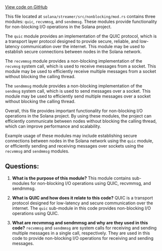 [View code on GitHub](https://github.com/solana-labs/solana/blob/master/streamer/src/nonblocking/mod.rs)

This file located at `solana/streamer/src/nonblocking/mod.rs` contains three modules: `quic`, `recvmmsg`, and `sendmmsg`. These modules provide functionality for non-blocking I/O operations in the Solana project.

The `quic` module provides an implementation of the QUIC protocol, which is a transport layer protocol designed to provide secure, reliable, and low-latency communication over the internet. This module may be used to establish secure connections between nodes in the Solana network.

The `recvmmsg` module provides a non-blocking implementation of the `recvmsg` system call, which is used to receive messages from a socket. This module may be used to efficiently receive multiple messages from a socket without blocking the calling thread.

The `sendmmsg` module provides a non-blocking implementation of the `sendmsg` system call, which is used to send messages over a socket. This module may be used to efficiently send multiple messages over a socket without blocking the calling thread.

Overall, this file provides important functionality for non-blocking I/O operations in the Solana project. By using these modules, the project can efficiently communicate between nodes without blocking the calling thread, which can improve performance and scalability. 

Example usage of these modules may include establishing secure connections between nodes in the Solana network using the `quic` module, or efficiently sending and receiving messages over sockets using the `recvmmsg` and `sendmmsg` modules.
## Questions: 
 1. **What is the purpose of this module?** 
This module contains sub-modules for non-blocking I/O operations using QUIC, recvmmsg, and sendmmsg.

2. **What is QUIC and how does it relate to this code?** 
QUIC is a transport protocol designed for low-latency and secure communication over the internet. The `quic` sub-module in this code provides non-blocking I/O operations using QUIC.

3. **What are recvmmsg and sendmmsg and why are they used in this code?** 
`recvmmsg` and `sendmmsg` are system calls for receiving and sending multiple messages in a single call, respectively. They are used in this code to provide non-blocking I/O operations for receiving and sending messages.